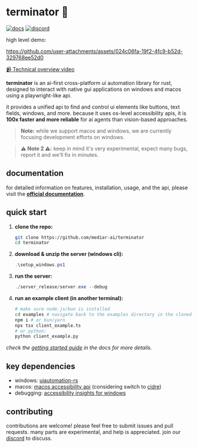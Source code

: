 # terminator 🤖

[![docs](https://img.shields.io/badge/read_the-docs-blue)](https://docs.screenpi.pe/terminator/introduction)
[![discord](https://img.shields.io/discord/1158344578124554270?label=discord)](https://discord.gg/dU9EBuw7Uq)

high level demo:

<https://github.com/user-attachments/assets/024c06fa-19f2-4fc9-b52d-329768ee52d0>


[📹 Technical overview video](https://youtu.be/ycS9G_jpl04)


**terminator** is an ai-first cross-platform ui automation library for rust, designed to interact with native gui applications on windows and macos using a playwright-like api.

it provides a unified api to find and control ui elements like buttons, text fields, windows, and more. because it uses os-level accessibility apis, it is **100x faster and more reliable** for ai agents than vision-based approaches.

> **Note:** while we support macos and windows, we are currently focusing development efforts on windows.

> **⚠️ Note 2 ⚠️:** keep in mind it's very experimental, expect many bugs, report it and we'll fix in minutes.

## documentation

for detailed information on features, installation, usage, and the api, please visit the **[official documentation](https://docs.screenpi.pe/terminator/introduction)**.

## quick start

1.  **clone the repo:**
    ```bash
    git clone https://github.com/mediar-ai/terminator
    cd terminator
    ```
2.  **download & unzip the server (windows cli):**
    ```powershell
    .\setup_windows.ps1
    ```
3.  **run the server:**
    ```powershell
    ./server_release/server.exe --debug
    ```
4.  **run an example client (in another terminal):**
    ```bash
    # make sure node.js/bun is installed
    cd examples # navigate back to the examples directory in the cloned repo
    npm i # or bun/yarn
    npx tsx client_example.ts
    # or python:
    python client_example.py
    ```

*check the [getting started guide](https://docs.screenpi.pe/terminator/getting-started) in the docs for more details.*

## key dependencies

*   windows: [uiautomation-rs](https://github.com/leexgone/uiautomation-rs)
*   macos: [macos accessibility api](https://developer.apple.com/documentation/appkit/nsaccessibility) (considering switch to [cidre](https://github.com/yury/cidre))
*   debugging: [accessibility insights for windows](https://accessibilityinsights.io/downloads/)

## contributing

contributions are welcome! please feel free to submit issues and pull requests. many parts are experimental, and help is appreciated. join our [discord](https://discord.gg/dU9EBuw7Uq) to discuss.
